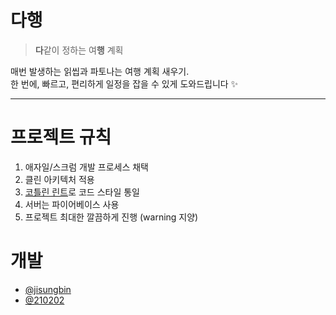 # 다행

> **다**같이 정하는 여**행** 계획

매번 발생하는 읽씹과 파토나는 여행 계획 새우기. <br>
한 번에, 빠르고, 편리하게 일정을 잡을 수 있게 도와드립니다 ✨

---

#  프로젝트 규칙

1. 애자일/스크럼 개발 프로세스 채택
2. 클린 아키텍처 적용
3. [코틀린 린트](https://ktlint.github.io/)로 코드 스타일 통일
4. 서버는 파이어베이스 사용
5. 프로젝트 최대한 깔끔하게 진행 (warning 지양)

# 개발

- [@jisungbin](https://github.com/jisungbin)
- [@210202](https://github.com/jkey20)
